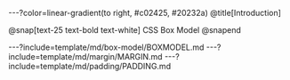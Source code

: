 ---?color=linear-gradient(to right, #c02425, #20232a)
@title[Introduction]

@snap[text-25 text-bold text-white]
CSS Box Model
@snapend

---?include=template/md/box-model/BOXMODEL.md
---?include=template/md/margin/MARGIN.md
---?include=template/md/padding/PADDING.md
